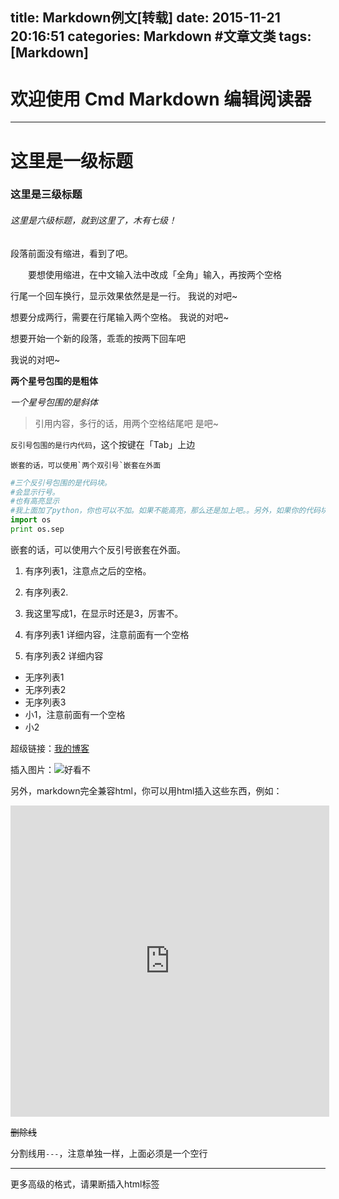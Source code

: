 title: Markdown例文[转载]
date: 2015-11-21 20:16:51
categories: Markdown #文章文类
tags: [Markdown]
---

# 欢迎使用 Cmd Markdown 编辑阅读器

------
# 这里是一级标题
### 这里是三级标题
###### 这里是六级标题，就到这里了，木有七级！

<!--more-->

段落前面没有缩进，看到了吧。

　　要想使用缩进，在中文输入法中改成「全角」输入，再按两个空格

行尾一个回车换行，显示效果依然是是一行。
我说的对吧~

想要分成两行，需要在行尾输入两个空格。
我说的对吧~

想要开始一个新的段落，乖乖的按两下回车吧

我说的对吧~




**两个星号包围的是粗体**

*一个星号包围的是斜体*

> 引用内容，多行的话，用两个空格结尾吧
是吧~



`反引号包围的是行内代码`，这个按键在「Tab」上边

``嵌套的话，可以使用`两个双引号`嵌套在外面``

```python
#三个反引号包围的是代码块。
#会显示行号。
#也有高亮显示
#我上面加了python，你也可以不加。如果不能高亮，那么还是加上吧。。另外，如果你的代码块包围的是html，那你应该写html而不是python
import os
print os.sep
```
嵌套的话，可以使用六个反引号嵌套在外面。




1. 有序列表1，注意点之后的空格。
2. 有序列表2.
1. 我这里写成1，在显示时还是3，厉害不。

1. 有序列表1
 详细内容，注意前面有一个空格
2. 有序列表2
 详细内容

- 无序列表1
- 无序列表2
- 无序列表3
 - 小1，注意前面有一个空格
 - 小2



超级链接：[我的博客](http://xiabin.github.com)

插入图片：![好看不](http://ww2.sinaimg.cn/large/5e8cb366jw1e62o63tkv3j20dh078q5a.jpg)

另外，markdown完全兼容html，你可以用html插入这些东西，例如：

<iframe height=498 width=510 src="http://player.youku.com/embed/XMjI2MjU3MDMy" frameborder=0 allowfullscreen></iframe>


~~删除线~~


分割线用`---`，注意单独一样，上面必须是一个空行

---

更多高级的格式，请果断插入html标签